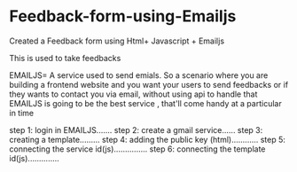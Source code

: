 # Feedback-form-using-Emailjs
Created a Feedback form using Html+ Javascript + Emailjs

This is used to take feedbacks


EMAILJS= A service used to send emials.
         So a scenario where you are building a frontend website and you want your users to send feedbacks or if they wants to contact you via email, without using api
         to handle that EMAILJS is going to be the best service , that'll come handy at a particular in time 

step 1: login in EMAILJS.......
step 2: create a gmail service......
step 3: creating a template.........
step 4: adding the public key (html)............
step 5: connecting the service id(js)...............
step 6: connecting the template id(js)..............
